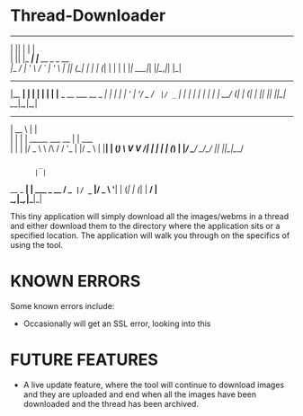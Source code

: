 # Thread-Downloader
 _  _       _                 
| || |     | |                
| || |_ ___| |__   __ _ _ __  
|__   _/ __| '_ \ / _` | '_ \ 
   | || (__| | | | (_| | | | |
   |_| \___|_| |_|\__,_|_| |_|
                              
                              
 _______ _                        _ 
|__   __| |                      | |
   | |  | |__  _ __ ___  __ _  __| |
   | |  | '_ \| '__/ _ \/ _` |/ _` |
   | |  | | | | | |  __/ (_| | (_| |
   |_|  |_| |_|_|  \___|\__,_|\__,_|
                                    
                                    
 _____                      _       
|  __ \                    | |      
| |  | | _____      ___ __ | | ___  
| |  | |/ _ \ \ /\ / / '_ \| |/ _ \ 
| |__| | (_) \ V  V /| | | | | (_) |
|_____/ \___/ \_/\_/ |_| |_|_|\___/ 
                                    
                                    
           _           
          | |          
  __ _  __| | ___ _ __ 
 / _` |/ _` |/ _ \ '__|
| (_| | (_| |  __/ |   
 \__,_|\__,_|\___|_|   
                       

This tiny application will simply download all the images/webms in a thread and either download them to the directory where the application sits
or a specified location. The application will walk you through on the specifics of using the tool.

KNOWN ERRORS
======================

Some known errors include:
  - Occasionally will get an SSL error, looking into this

FUTURE FEATURES
======================

  - A live update feature, where the tool will continue to download images and they are uploaded and end when all the images have been downloaded
    and the thread has been archived.
